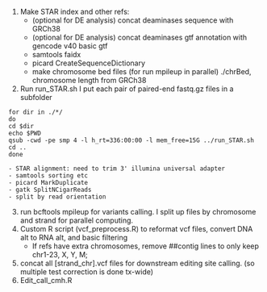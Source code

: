 1. Make STAR index and other refs:
    - (optional for DE analysis) concat deaminases sequence with GRCh38
    - (optional for DE analysis) concat deaminases gtf annotation with gencode v40 basic gtf
    - samtools faidx
    - picard CreateSequenceDictionary
    - make chromosome bed files (for run mpileup in parallel)
        ./chrBed, chromosome length from GRCh38
2. Run run_STAR.sh
    I put each pair of paired-end fastq.gz files in a subfolder
```
for dir in ./*/
do
cd $dir
echo $PWD
qsub -cwd -pe smp 4 -l h_rt=336:00:00 -l mem_free=15G ../run_STAR.sh 
cd ..
done
```
    - STAR alignment: need to trim 3' illumina universal adapter
    - samtools sorting etc
    - picard MarkDuplicate
    - gatk SplitNCigarReads
    - split by read orientation

3. run bcftools mpileup for variants calling. I split up files by chromosome and strand for parallel computing.
4. Custom R script (vcf_preprocess.R) to reformat vcf files, convert DNA alt to RNA alt, and basic filtering
    - If refs have extra chromosomes, remove ##contig lines to only keep chr1-23, X, Y, M;
5. concat all [strand_chr].vcf files for downstream editing site calling. (so multiple test correction is done tx-wide)
6. Edit_call_cmh.R
